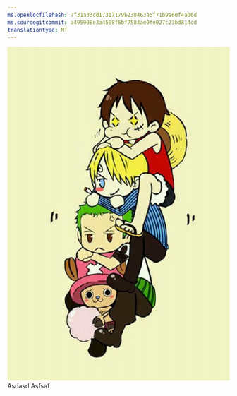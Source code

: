 ```yaml
---
ms.openlocfilehash: 7f31a33cd17317179b238463a5f71b9a60f4a06d
ms.sourcegitcommit: a495908e3a4508f6bf7584ae9fe027c23bd814cd
translationtype: MT
---
```

![Bild](test111222.png) Asdasd Asfsaf
